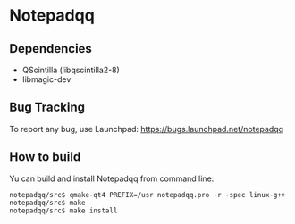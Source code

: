 Notepadqq
=========

Dependencies
------------
   * QScintilla (libqscintilla2-8)
   * libmagic-dev

Bug Tracking
------------
To report any bug, use Launchpad: https://bugs.launchpad.net/notepadqq

How to build
------------
Yu can build and install Notepadqq from command line:

    notepadqq/src$ qmake-qt4 PREFIX=/usr notepadqq.pro -r -spec linux-g++
    notepadqq/src$ make
    notepadqq/src$ make install
